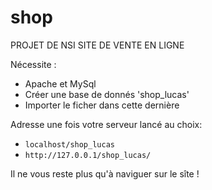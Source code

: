 # shop

PROJET DE NSI 
SITE DE VENTE EN LIGNE

Nécessite :
- Apache et MySql
- Créer une base de donnés 'shop_lucas'
- Importer le ficher dans cette dernière


Adresse une fois votre serveur lancé au choix:
- `localhost/shop_lucas`
- `http://127.0.0.1/shop_lucas/`

Il ne vous reste plus qu'à naviguer sur le sîte !
